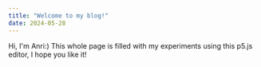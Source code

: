 ```yaml
---
title: "Welcome to my blog!"
date: 2024-05-28
---
```


Hi, I'm Anri:) This whole page is filled with my experiments using this p5.js editor, I hope you like it!
